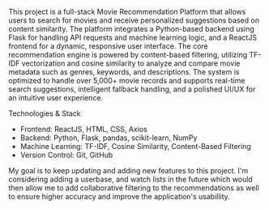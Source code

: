 This project is a full-stack Movie Recommendation Platform that allows users to search for movies and receive personalized suggestions based on content similarity. The platform integrates a Python-based backend using Flask for handling API requests and machine learning logic, and a ReactJS frontend for a dynamic, responsive user interface.
The core recommendation engine is powered by content-based filtering, utilizing TF-IDF vectorization and cosine similarity to analyze and compare movie metadata such as genres, keywords, and descriptions. The system is optimized to handle over 5,000+ movie records and supports real-time search suggestions, intelligent fallback handling, and a polished UI/UX for an intuitive user experience.

Technologies & Stack
* Frontend: ReactJS, HTML, CSS, Axios
* Backend: Python, Flask, pandas, scikit-learn, NumPy
* Machine Learning: TF-IDF, Cosine Similarity, Content-Based Filtering
* Version Control: Git, GitHub

My goal is to keep updating and adding new features to this project. I'm considering adding a userbase, and watch lists in the future which would then allow me to add collaborative filtering to the recommendations as well to ensure higher accuracy and improve the application's usabillity.
